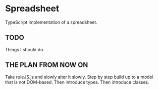 # Spreadsheet
TypeScript implementation of a spreadsheet.

## TODO
Things I should do.

## THE PLAN FROM NOW ON
Take ruleJS.js and slowly alter it slowly.
Step by step build up to a model that is not DOM-based.
Then introduce types.
Then introduce classes.

